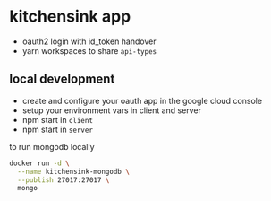 # kitchensink app
- oauth2 login with id_token handover
- yarn workspaces to share `api-types`

## local development
- create and configure your oauth app in the google cloud console
- setup your environment vars in client and server
- npm start in `client`
- npm start in `server`

to run mongodb locally

```bash
docker run -d \
  --name kitchensink-mongodb \
  --publish 27017:27017 \
  mongo
```